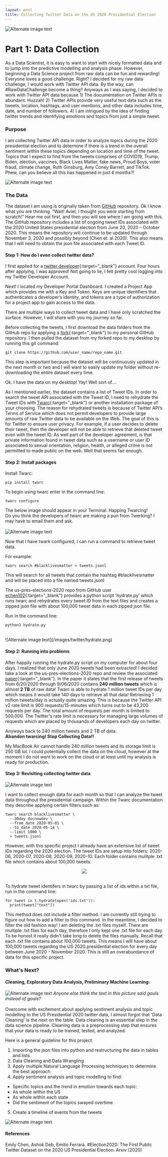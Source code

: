 ```yaml
---
layout: post
title: Collecting Twitter Data on the US 2020 Presidential Election
---
```

![Alternate image text](/images/twitter/tweet_tweet.jpg)

# Part 1: Data Collection
As a Data Scientist, it is easy to want to start with nicely formatted data and to jump into the predictive modelling and analysis phase. However, beginning a Data Science project from raw data can be fun and rewarding! Everyone loves a good challenge. Right? I decided for my raw data challenge, I would work with Twitter API data. By the way, can #RawDataChallenge become a thing? Anyways as I was saying, I decided to work with Twitter API data because 1) The documentation on Twitter APIs is abundant. Huzzah! 2) Twitter APIs provide very useful text data such as the tweets, location, hashtags, and user mentions, and other data includes time, date, and number of followers. 4) I am intrigued by the idea of finding twitter trends and identifying emotions and topics from just a simple tweet. 

### Purpose
I am collecting Twitter API data in order to analyze topics during the 2020 presidential election and to determine if there is a trend in the overall sentiment within these topics depending on location and time of the tweet. Topics that I expect to find from the tweets comprises of COVID19, Trump, Biden, election, vaccines, Black Lives Matter, fake news, Proud Boys, voter fraud, climate change, Ruth Ginsburg, Amy Coney Barrett, and TikTok. Phew, can you believe all this has happened in just 4 months?! 

![Alternate image text](/images/twitter/vote_facemask.jpg)


### The Data
The dataset I am using is originally taken from <a href="https://github.com/echen102/us-pres-elections-2020" target="_blank">GitHub</a> repository. Ok I know what you are thinking. “Wait! Aviel, I thought you were starting from scratch!” Hear me out first, and then you will see where I am going with this. The GitHub repository includes a list of ongoing tweet IDs associated with the 2020 United States presidential election from June 20, 2020 – October 2020. This means the repository will continue to be updated through November 3, 2020 and possibly beyond (Chen et. al 2020). This also means that I will need to obtain the json file associated with each Tweet ID. 

#### Step 1: How do I even collect twitter data?

I first applied for a [twitter developer](https://developer.twitter.com/en/apply-for-access){:target="_blank"} account. Four hours after applying, I was approved! Not going to lie, I felt pretty cool logging into my Twitter Developer Account. 

Next! I located my Developer Portal Dashboard. I created a Project App which provides me with a Key and Token. Keys are unique identifiers that authenticates a developer’s identity, and tokens are a type of authorization for a project app to gain access to the data.

There are multiple ways to collect tweet data and I have only scratched the surface. However, I will share with you my journey so far. 

Before collecting the tweets, I first download the data folders from the GitHub repo by applying a [fork](https://docs.github.com/en/free-pro-team@latest/github/getting-started-with-github/fork-a-repo){:target="_blank"} to my personal GitHub repository. I then pulled the dataset from my forked repo to my desktop by running this git command: 

```
git clone https://github.com/user_name/repo_name.git

```

This step is important because the dataset will be continuously updated in the next month or two and I will want to easily update my folder without re-downloading the entire dataset every time.

Ok. I have the data on my desktop! Yay! Well sort of….

As I mentioned earlier, the dataset contains a list of Tweet IDs. In order to search the tweet API associated with the Tweet ID, I need to rehydrate the Tweet IDs with [Twarc](https://github.com/DocNow/twarc){:target="_blank"} or another installation package of your choosing. The reason for rehydrated tweets is because of Twitter API’s Terms of Service which does not permit developers to provide large amounts of raw Twitter data to be available on the Web. The goal of this is for Twitter to ensure user privacy. For example, if a user decides to delete their tweet, then the developer will not be able to retrieve that deleted tweet even with the tweet ID. As well part of the developer agreement, is that private information found in tweet data such as a username or user ID associated to sexual orientation, religion, health, or alleged crime is not permitted to made public on the web. Well that seems fair enough. 

#### Step 2: Install packages

Install Twarc:
```
pip install twarc
```

To begin using twarc enter in the command line:
```
twarc configure
```

The below image should appear in your Terminal: Happing Twarcing! <br>
Do you think the developers of twarc are making a pun from Twerking? I may have to email them and ask.<br><br>
![Alternate image text](/images/twitter/happy_twarcing.png)

Now that I have twark configured, I can run a command to retrieve tweet data. 

For example: 
```
twarc search #blacklivesmatter > tweets.jsonl
```
This will search for all tweets that contain the hashtag #blacklivesmatter and will be placed into a file named tweets.jsonl

The us-pres-elections-2020 repo from GitHub user [echen102](https://github.com/echen102){:target="_blank"} provides a python script ‘hydrate.py’ which runs twarc and rehydrates every tweet ID from the text files and creates a zipped json file with about 100,000 tweet data in each zipped json file. 

Run in the command line: 

    python3 hydrate.py 

<br>
![Alternate image text](/images/twitter/hydrate.png)

#### Step 2: Running into problems

After happily running the hydrate.py script on my computer for about four days, I realized that only June 2020 tweets had been extracted! I decided take a look at the us-pres-elections-2020 repo and review the associated [paper](https://arxiv.org/pdf/2010.00600.pdf){:target="_blank"}. In the paper it states that the first release of tweets from 6/20/2020 through 9/06/2020 contains **240 million tweets** which is almost **2 TB** of raw data! Twarc is able to hydrate 1 million tweet IDs per day which means it would take 140 days to retrieve all that data! Retrieving 1 million tweets/day is actually quite amazing. This is because the Twitter API v2 rate limit is 900 requests/15-minutes which turns out to be 43,200 requests per day. The total amount of requests per month is limited to 500,000. The Twitter's rate limit is necessary for managing large volumes of requests which are placed by thousands of developers each day on twitter.

Anyways back to 240 million tweets and 2 TB of data: <br>
**Abandon twarcing! Stop Collecting Data!!**

My MacBook Air cannot handle 240 million tweets and its storage limit is 250 GB lol. I could potentially collect the data on the cloud, however at the moment I do not want to work on the cloud or at least until my analysis is ready for production.

#### Step 3: Revisiting collecting twitter data

![Alternate image text](/images/twitter/rethinking.jpg)

I want to collect enough data for each month so that I can analyze the tweet data throughout the presidential campaign. Within the Twarc documentation they describe applying certain filters such as: 

```
twarc search blacklivesmatter \
  --30day docnowdev \
  --from_date 2020-05-01 \
  --to_date 2020-05-14 \
  --limit 1000 \
  > tweets.jsonl
```

However, with this specific project I already have an extensive list of tweet IDs regarding the 2020 election. The tweet IDs are setup into folders: 2020-06, 2020-07, 2020-08, 2020-09, 2020-10. Each folder contains mulitple .txt file which contains about 100,000 tweets: <br>

<p align="center">
    <img src="/images/twitter/text_file.png"/>
</p>

<br>
To hydrate tweet identifers in twarc by passing a list of ids within a txt file, run in the command line:  

    for tweet in t.hydrate(open('ids.txt')):
      print(tweet["text"])

This method does not include a filter method. I am currently still trying to figure out how to add a filter to this command. In the meantime, I decided to filter the old fashion way! I am deleting the .txt files myself. There are multiple .txt files for each day, therefore I only kept one .txt file for each day. To be honost it really didn't take long to delete the files manually. Recall that each .txt file contains about 100,000 tweets. This means I will have about 100,000 tweets regarding the US 2020 presidential election for every day between June 2020 - November 2020. This is still an overabundance of data for this specific project. 

### What's Next? 
#### Cleaning, Exploratory Data Analysis, Preliminary Machine Learning:
![Alternate image text](/images/twitter/goals.jpg)
*Anyone else think the text in this picture said gouls instead of goals?* <br><br>
Overcome with excitement about applying sentiment analysis and topic modelling to the US Presidential 2020 twitter data, I almost forgot that 'Data Cleaning' is the next on the table. Data cleaning is an essential step in the data science pipeline. Cleaning data is a preprocessing step that ensures that your data is ready to be trained, tested, and analyzed.

Here is a general guideline for this project:

1.	Importing the json files into python and restructuring the data in tables and lists. 
2.	Data Cleaning and Data Wrangling
3.	Apply multiple Natural Language Processing techniques to determine the best approach
4.	Apply sentiment analysis and topic modelling to find: 
  - Specific topics and the trend in emotion towards each topic: 
  - As whole within the US
  - As whole within each state
  - Did the sentiment of the topics swayed overtime
5.	Create a timeline of events from the tweets

![Alternate image text](/images/twitter/notes.jpg)

#### References

Emily Chen, Ashok Deb, Emilio Ferrara. #Election2020: The First Public Twitter Dataset on the 2020 US Presidential Election. Arxiv (2020)
